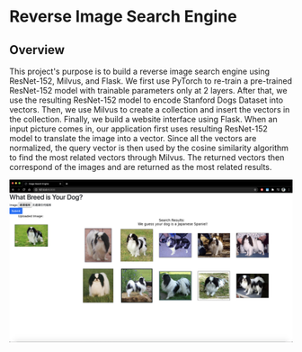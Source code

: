 
# Reverse Image Search Engine

## Overview
This project's purpose is to build a reverse image search engine using ResNet-152, Milvus, and Flask. We first use PyTorch to re-train a pre-trained ResNet-152 model with trainable parameters only at 2 layers. After that, we use the resulting ResNet-152 model to encode Stanford Dogs Dataset into vectors. Then, we use Milvus to create a collection and insert the vectors in the collection. Finally, we build a website interface using Flask. When an input picture comes in, our application first uses resulting ResNet-152 model to translate the image into a vector. Since all the vectors are normalized, the query vector is then used by the cosine similarity algorithm to find the most related vectors through Milvus. The returned vectors then correspond of the images and are returned as the most related results.

![Website Screeshot](https://github.com/KUANCHENGFU/Reverse-Image-Search-Engine/blob/main/static/screenshot.png)
